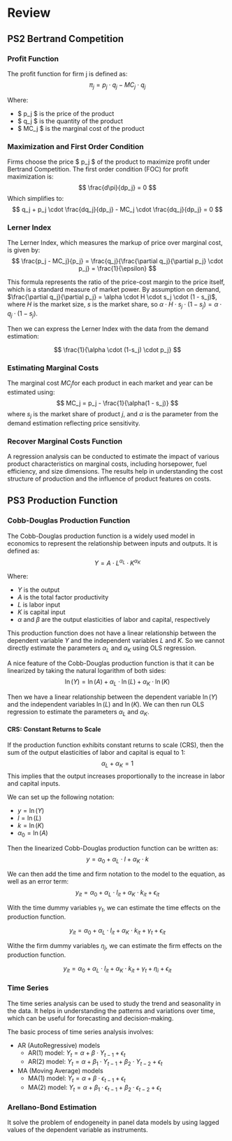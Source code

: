 # Review

## PS2 Bertrand Competition

### Profit Function

The profit function for firm j is defined as:
$$ \pi_j = p_j \cdot q_j - MC_j \cdot q_j $$

Where:

- $ p_j $ is the price of the product
- $ q_j $ is the quantity of the product
- $ MC_j $ is the marginal cost of the product

### Maximization and First Order Condition

Firms choose the price $ p_j $ of the product to maximize profit under Bertrand Competition. The first order condition (FOC) for profit maximization is:
$$ \frac{d\pi}{dp_j} = 0 $$
Which simplifies to:
$$ q_j + p_j \cdot \frac{dq_j}{dp_j} - MC_j \cdot \frac{dq_j}{dp_j} = 0 $$

### Lerner Index

The Lerner Index, which measures the markup of price over marginal cost, is given by:
$$ \frac{p_j - MC_j}{p_j} = \frac{q_j}{\frac{\partial q_j}{\partial p_j} \cdot p_j} = \frac{1}{\epsilon} $$

This formula represents the ratio of the price-cost margin to the price itself, which is a standard measure of market power. By assumption on demand, $\frac{\partial q_j}{\partial p_j} = \alpha  \cdot H \cdot s_j \cdot (1 - s_j)$, where $H$ is the market size, $s$ is the market share, so $\alpha \cdot H \cdot s_j \cdot (1 - s_j) = \alpha \cdot q_j \cdot (1-s_j)$.

Then we can express the Lerner Index with the data from the demand estimation:

$$ \frac{1}{\alpha \cdot (1-s_j) \cdot p_j} $$

### Estimating Marginal Costs

The marginal cost $MC_j$for each product in each market and year can be estimated using:
$$ MC_j = p_j - \frac{1}{\alpha(1 - s_j)} $$
where $s_j$ is the market share of product $j$, and $\alpha$ is the parameter from the demand estimation reflecting price sensitivity.

### Recover Marginal Costs Function

A regression analysis can be conducted to estimate the impact of various product characteristics on marginal costs, including horsepower, fuel efficiency, and size dimensions. The results help in understanding the cost structure of production and the influence of product features on costs.

## PS3 Production Function

### Cobb-Douglas Production Function

The Cobb-Douglas production function is a widely used model in economics to represent the relationship between inputs and outputs. It is defined as:
$$ Y = A \cdot L^{\alpha_L} \cdot K^{\alpha_K} $$

Where:

- $Y$ is the output
- $A$ is the total factor productivity
- $L$ is labor input
- $K$ is capital input
- $\alpha$ and $\beta$ are the output elasticities of labor and capital, respectively

This production function does not have a linear relationship between the dependent variable $Y$ and the independent variables $L$ and $K$. So we cannot directly estimate the parameters $\alpha_L$ and $\alpha_K$ using OLS regression.

A nice feature of the Cobb-Douglas production function is that it can be linearized by taking the natural logarithm of both sides:
$$ \ln(Y) = \ln(A) + \alpha_L \cdot \ln(L) + \alpha_K \cdot \ln(K) $$

Then we have a linear relationship between the dependent variable $\ln(Y)$ and the independent variables $\ln(L)$ and $\ln(K)$. We can then run OLS regression to estimate the parameters $\alpha_L$ and $\alpha_K$.

#### CRS: Constant Returns to Scale

If the production function exhibits constant returns to scale (CRS), then the sum of the output elasticities of labor and capital is equal to 1:
$$ \alpha_L + \alpha_K = 1 $$
This implies that the output increases proportionally to the increase in labor and capital inputs.


We can set up the following notation:

- $y = \ln(Y)$
- $l = \ln(L)$
- $k = \ln(K)$
- $\alpha_0 = \ln(A)$

Then the linearized Cobb-Douglas production function can be written as:
$$ y = \alpha_0 + \alpha_L \cdot l + \alpha_K \cdot k $$

We can then add the time and firm notation to the model to the equation, as well as an error term:
$$ y_{it} = \alpha_0 + \alpha_L \cdot l_{it} + \alpha_K \cdot k_{it} + \epsilon_{it} $$

With the time dummy variables $\gamma_t$, we can estimate the time effects on the production function.

$$ y_{it} = \alpha_0 + \alpha_L \cdot l_{it} + \alpha_K \cdot k_{it} + \gamma_t + \epsilon_{it} $$

Withe the firm dummy variables $\eta_j$, we can estimate the firm effects on the production function.

$$ y_{it} = \alpha_0 + \alpha_L \cdot l_{it} + \alpha_K \cdot k_{it} + \gamma_t + \eta_i + \epsilon_{it} $$

### Time Series

The time series analysis can be used to study the trend and seasonality in the data. It helps in understanding the patterns and variations over time, which can be useful for forecasting and decision-making.

The basic process of time series analysis involves:

- AR (AutoRegressive) models
  - AR(1) model: $Y_t = \alpha + \beta \cdot Y_{t-1} + \epsilon_t$
  - AR(2) model: $Y_t = \alpha + \beta_1 \cdot Y_{t-1} + \beta_2 \cdot Y_{t-2} + \epsilon_t$
- MA (Moving Average) models
  - MA(1) model: $Y_t = \alpha + \beta \cdot \epsilon_{t-1} + \epsilon_t$
  - MA(2) model: $Y_t = \alpha + \beta_1 \cdot \epsilon_{t-1} + \beta_2 \cdot \epsilon_{t-2} + \epsilon_t$

### Arellano-Bond Estimation

It solve the problem of endogeneity in panel data models by using lagged values of the dependent variable as instruments.